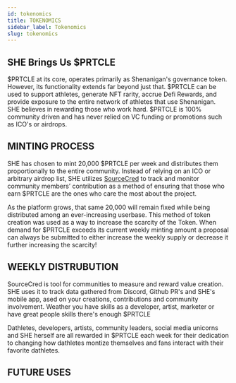 ```yaml
---
id: tokenomics
title: TOKENOMICS
sidebar_label: Tokenomics
slug: tokenomics
---
```


## SHE Brings Us $PRTCLE
$PRTCLE at its core, operates primarily as Shenanigan's governance token. However, its functionality extends far beyond just that. $PRTCLE can be used to support athletes, generate NFT rarity, accrue Defi Rewards, and provide exposure to the entire network of athletes that use Shenanigan. SHE believes in rewarding those who work hard. $PRTCLE is 100% community driven and has never relied on VC funding or promotions such as ICO's or airdrops.
 
## MINTING PROCESS
SHE has chosen to mint 20,000 $PRTCLE per week and distributes them proportionally to the entire community. Instead of relying on an ICO or arbitrary airdrop list, SHE utilizes [SourceCred](https://sourcecred.io/) to track and monitor community members’ contribution as a method of ensuring that those who earn $PRTCLE are the ones who care the most about the project.

As the platform grows, that same 20,000 will remain fixed while being distributed among an ever-increasing userbase. This method of token creation was used as a way to increase the scarcity of the Token. When demand for $PRTCLE exceeds its current weekly minting amount a proposal can always be submitted to either increase the weekly supply or decrease it further increasing the scarcity! 

  ## WEEKLY DISTRUBUTION 
SourceCred is tool for communities to measure and reward value creation. SHE uses it to track data gathered from Discord, Github PR's and SHE's mobile app, ased on your creations, contributions and community involvement. Weather you have skills as a developer, artist, marketer or have great people skills there's enough $PRTCLE

Dathletes, developers, artists, community leaders, social media unicorns and SHE herself are all rewarded in $PRTCLE each week for their dedication to changing how dathletes montize themselves and fans interact with their favorite dathletes.


## FUTURE USES

